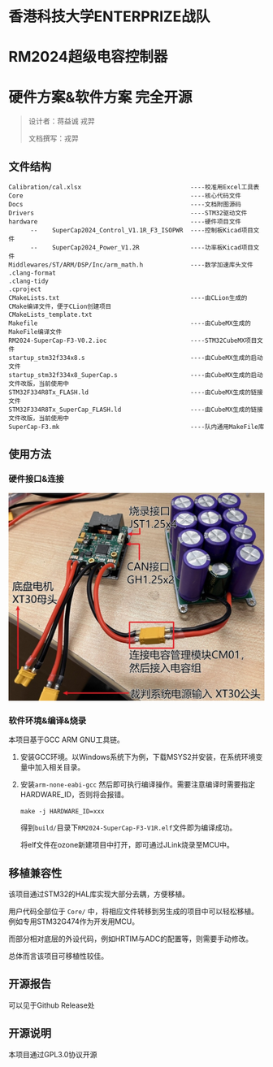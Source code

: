 # 香港科技大学ENTERPRIZE战队
# RM2024超级电容控制器
# 硬件方案&软件方案 完全开源


>设计者：蒋益诚 戎羿
> 
>文档撰写：戎羿


## 文件结构

```
Calibration/cal.xlsx                              ----校准用Excel工具表
Core                                              ----核心代码文件
Docs                                              ----文档附图源码
Drivers                                           ----STM32驱动文件
hardware                                          ----硬件项目文件
      --    SuperCap2024_Control_V1.1R_F3_ISOPWR  ----控制板Kicad项目文件
      --    SuperCap2024_Power_V1.2R              ----功率板Kicad项目文件
Middlewares/ST/ARM/DSP/Inc/arm_math.h             ----数学加速库头文件
.clang-format
.clang-tidy
.cproject
CMakeLists.txt                                    ----由CLion生成的CMake编译文件，便于CLion创建项目
CMakeLists_template.txt
Makefile                                          ----由CubeMX生成的MakeFile编译文件
RM2024-SuperCap-F3-V0.2.ioc                       ----STM32CubeMX项目文件
startup_stm32f334x8.s                             ----由CubeMX生成的启动文件
startup_stm32f334x8_SuperCap.s                    ----由CubeMX生成的启动文件改版，当前使用中
STM32F334R8Tx_FLASH.ld                            ----由CubeMX生成的链接文件
STM32F334R8Tx_SuperCap_FLASH.ld                   ----由CubeMX生成的链接文件改版，当前使用中
SuperCap-F3.mk                                    ----队内通用MakeFile库
```

## 使用方法
###	硬件接口&连接
![img_1.png](Docs/img_1.png)
###	软件环境&编译&烧录
本项目基于GCC ARM GNU工具链。
1.	安装GCC环境。以Windows系统下为例，下载MSYS2并安装，在系统环境变量中加入相关目录。
2.	安装`arm-none-eabi-gcc`
      然后即可执行编译操作。需要注意编译时需要指定HARDWARE_ID，否则将会报错。

      `make -j HARDWARE_ID=xxx`

      得到`build/`目录下`RM2024-SuperCap-F3-V1R.elf`文件即为编译成功。

      将elf文件在ozone新建项目中打开，即可通过JLink烧录至MCU中。

## 移植兼容性
该项目通过STM32的HAL库实现大部分去耦，方便移植。

用户代码全部位于 `Core/` 中，将相应文件转移到另生成的项目中可以轻松移植。例如专用STM32G474作为开发用MCU。

而部分相对底层的外设代码，例如HRTIM与ADC的配置等，则需要手动修改。

总体而言该项目可移植性较佳。

## 开源报告
可以见于Github Release处

## 开源说明
本项目通过GPL3.0协议开源
